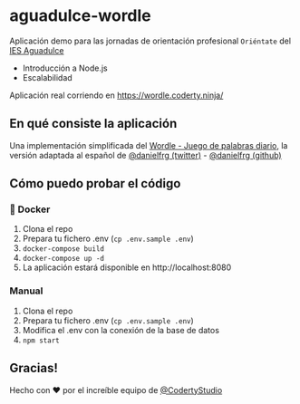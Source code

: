 # aguadulce-wordle

Aplicación demo para las jornadas de orientación profesional `Oriéntate` del [IES Aguadulce](http://www.iesaguadulce.es/)

- Introducción a Node.js
- Escalabilidad

Aplicación real corriendo en https://wordle.coderty.ninja/

## En qué consiste la aplicación
Una implementación simplificada del [Wordle - Juego de palabras diario](https://wordle.danielfrg.com/), la versión adaptada al español de [@danielfrg (twitter)](https://github.com/danielfrg) - [@danielfrg (github)](https://github.com/danielfrg)

## Cómo puedo probar el código
### 🐋 Docker
1. Clona el repo
2. Prepara tu fichero .env (`cp .env.sample .env`)
3. `docker-compose build`
4. `docker-compose up -d`
5. La aplicación estará disponible en http://localhost:8080

### Manual
1. Clona el repo
2. Prepara tu fichero .env (`cp .env.sample .env`)
3. Modifica el .env con la conexión de la base de datos
4. `npm start`

## Gracias! 
Hecho con ❤️ por el increíble equipo de [@CodertyStudio](https://twitter.com/CodertyStudio)
